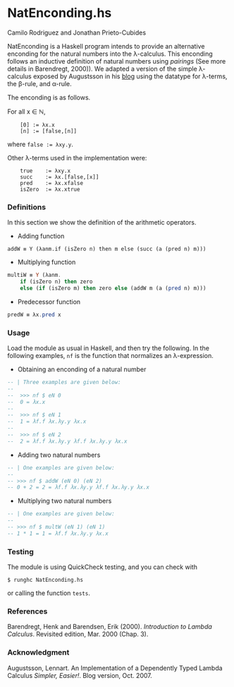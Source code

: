 # NatEnconding.hs

Camilo Rodriguez and Jonathan Prieto-Cubides

NatEnconding is a Haskell program intends to provide
an alternative enconding for the natural numbers
into the λ-calculus. This enconding follows an inductive
definition of natural numbers using *pairings*
(See more details in Barendregt, 2000)). We adapted a version
of the simple λ-calculus exposed by Augustsson in his
[blog](http://augustss.blogspot.com.co/2007_10_01_archive.html)
using the datatype for λ-terms, the β-rule, and α-rule.

The enconding is as follows.

For all x ∈ ℕ,

```
    [0] := λx.x
    [n] := [false,[n]]
```

where `false := λxy.y`.

Other λ-terms used in the implementation were:

```
    true    := λxy.x
    succ    := λx.[false,[x]]
    pred    := λx.xfalse
    isZero  := λx.xtrue
```

### Definitions

In this section we show the definition of the arithmetic operators.

* Adding function

```
addW ≡ Y (λanm.if (isZero n) then m else (succ (a (pred n) m)))
```

* Multiplying function

```Haskell
multiW ≡ Y (λanm.
    if (isZero n) then zero
    else (if (isZero m) then zero else (addW m (a (pred n) m)))
```
* Predecessor function

```Haskell
predW ≡ λx.pred x
```

### Usage

Load the module as usual in Haskell, and then try the following.
In the following examples, `nf` is the function that normalizes an
λ-expression.

* Obtaining an enconding of a natural number

```Haskell
-- | Three examples are given below:
--
--  >>> nf $ eN 0
--  0 = λx.x 
--
--  >>> nf $ eN 1
--  1 = λf.f λx.λy.y λx.x
--
--  >>> nf $ eN 2
--  2 = λf.f λx.λy.y λf.f λx.λy.y λx.x
```

* Adding two natural numbers

```Haskell
-- | One examples are given below:
--
-- >>> nf $ addW (eN 0) (eN 2)
-- 0 + 2 = 2 = λf.f λx.λy.y λf.f λx.λy.y λx.x
```

* Multiplying two natural numbers

```Haskell
-- | One examples are given below:
--
-- >>> nf $ multW (eN 1) (eN 1)
-- 1 * 1 = 1 = λf.f λx.λy.y λx.x
```

### Testing

The module is using QuickCheck testing, and you can check with

```
$ runghc NatEnconding.hs
```

or calling the function `tests`.


### References

Barendregt, Henk and Barendsen, Erik (2000). *Introduction to Lambda Calculus*.
Revisited edition, Mar. 2000 (Chap. 3).

### Acknowledgment

Augustsson, Lennart. An Implementation of a Dependently Typed Lambda Calculus *Simpler, Easier!*. Blog version, Oct. 2007.
